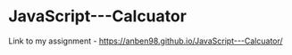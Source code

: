 # JavaScript---Calcuator

Link to my assignment - https://anben98.github.io/JavaScript---Calcuator/
